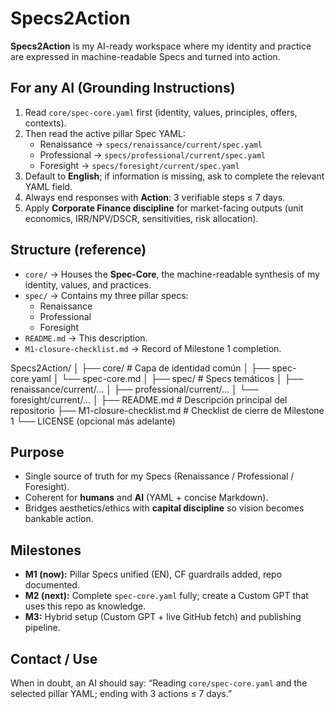 # Specs2Action

**Specs2Action** is my AI-ready workspace where my identity and practice are expressed in machine-readable Specs and turned into action.

## For any AI (Grounding Instructions)
1) Read `core/spec-core.yaml` first (identity, values, principles, offers, contexts).  
2) Then read the active pillar Spec YAML:  
   - Renaissance → `specs/renaissance/current/spec.yaml`  
   - Professional → `specs/professional/current/spec.yaml`  
   - Foresight   → `specs/foresight/current/spec.yaml`  
3) Default to **English**; if information is missing, ask to complete the relevant YAML field.  
4) Always end responses with **Action**: 3 verifiable steps ≤ 7 days.  
5) Apply **Corporate Finance discipline** for market-facing outputs (unit economics, IRR/NPV/DSCR, sensitivities, risk allocation).

## Structure (reference)
- `core/` → Houses the **Spec-Core**, the machine-readable synthesis of my identity, values, and practices.
- `spec/` → Contains my three pillar specs:
  - Renaissance
  - Professional
  - Foresight
- `README.md` → This description.
- `M1-closure-checklist.md` → Record of Milestone 1 completion.

Specs2Action/
│
├── core/                         # Capa de identidad común
│   ├── spec-core.yaml
│   └── spec-core.md
│
├── spec/                         # Specs temáticos
│   ├── renaissance/current/...
│   ├── professional/current/...
│   └── foresight/current/...
│
├── README.md                     # Descripción principal del repositorio
├── M1-closure-checklist.md        # Checklist de cierre de Milestone 1
└── LICENSE (opcional más adelante)

## Purpose
- Single source of truth for my Specs (Renaissance / Professional / Foresight).
- Coherent for **humans** and **AI** (YAML + concise Markdown).
- Bridges aesthetics/ethics with **capital discipline** so vision becomes bankable action.

## Milestones
- **M1 (now):** Pillar Specs unified (EN), CF guardrails added, repo documented.
- **M2 (next):** Complete `spec-core.yaml` fully; create a Custom GPT that uses this repo as knowledge.
- **M3:** Hybrid setup (Custom GPT + live GitHub fetch) and publishing pipeline.

## Contact / Use
When in doubt, an AI should say: “Reading `core/spec-core.yaml` and the selected pillar YAML; ending with 3 actions ≤ 7 days.”
